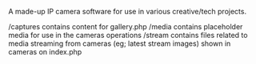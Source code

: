 A made-up IP camera software for use in various creative/tech projects. 

/captures contains content for gallery.php
/media contains placeholder media for use in the cameras operations
/stream contains files related to media streaming from cameras (eg; latest stream images) shown in cameras on index.php